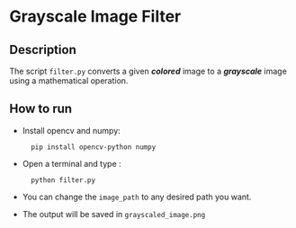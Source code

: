 # Grayscale Image Filter

## Description

The script ```filter.py``` converts a given ***colored*** image to a ***grayscale*** image using a mathematical operation.

## How to run

- Install opencv and numpy:
  
        pip install opencv-python numpy

- Open a terminal and type :
  
        python filter.py

- You can change the ```image_path``` to any desired path you want.
- The output will be saved in ```grayscaled_image.png```